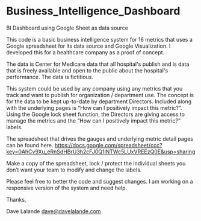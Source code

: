Business_Intelligence_Dashboard
===============================

BI Dashboard using Google Sheet as data source

This code is a basic business intelligence system for 16 metrics that uses a Google spreadsheet for its data source and Google Visualization.  I developed this for a healthcare company as a proof of concept.

The data is Center for Medicare data that all hospital's publish and is data that is freely available and open to the public about the hospital's performance.  The data is fictitious.

This system could be used by any company using any metrics that you track and want to publish for organization / department use.  The concept is for the data to be kept up-to-date by department Directors.  Included along with the underlying pages is “How can I positively impact this metric?”.  Using the Google lock sheet function, the Directors are giving access to manage the metrics and the “How can I positively impact this metric?” labels.

The spreadsheet that drives the gauges and underlying metric detail pages can be found here.  https://docs.google.com/spreadsheet/ccc?key=0AhCv9Xu_eRnSdHBrU3h2cFJ0Q1lNTWc5LUxVREEzQ0E&usp=sharing

Make a copy of the spreadsheet, lock / protect the individual sheets you don’t want your team to modify and change the labels.

Please feel free to better the code and suggest changes.  I am working on a responsive version of the system and need help.

Thanks,

Dave Lalande
dave@davelalande.com
